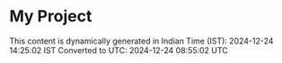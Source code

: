 # My Project

This content is dynamically generated in Indian Time (IST): 2024-12-24 14:25:02 IST
Converted to UTC: 2024-12-24 08:55:02 UTC

